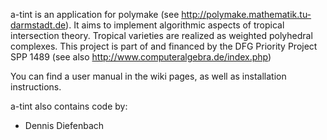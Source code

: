a-tint is an application for polymake (see http://polymake.mathematik.tu-darmstadt.de). It aims to implement algorithmic aspects of tropical intersection theory. Tropical varieties are realized as weighted polyhedral complexes.
This project is part of and financed by the DFG Priority Project SPP 1489 (see also http://www.computeralgebra.de/index.php)

You can find a user manual in the wiki pages, as well as installation instructions. 

a-tint also contains code by:

* Dennis Diefenbach